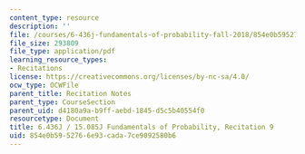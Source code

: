 ```yaml
---
content_type: resource
description: ''
file: /courses/6-436j-fundamentals-of-probability-fall-2018/854e0b5952766e93cada7ce9092580b6_MIT6_436JF18_rec9.pdf
file_size: 293809
file_type: application/pdf
learning_resource_types:
- Recitations
license: https://creativecommons.org/licenses/by-nc-sa/4.0/
ocw_type: OCWFile
parent_title: Recitation Notes
parent_type: CourseSection
parent_uid: d4180a9a-b9ff-aebd-1845-d5c5b40554f0
resourcetype: Document
title: 6.436J / 15.085J Fundamentals of Probability, Recitation 9
uid: 854e0b59-5276-6e93-cada-7ce9092580b6
---
```

